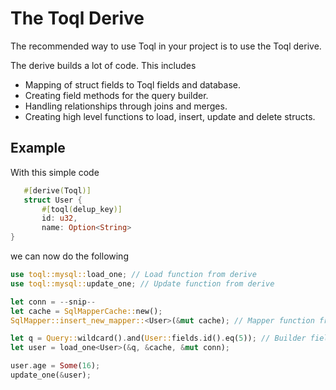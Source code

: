 # The Toql Derive
The recommended way to use Toql in your project is to use the Toql derive.

The derive builds a lot of code. This includes

- Mapping of struct fields to Toql fields and database.
- Creating field methods for the query builder.
- Handling relationships through joins and merges.
- Creating high level functions to load, insert, update and delete structs.


## Example

With this simple code

 ```rust
	#[derive(Toql)]
	struct User {
		#[toql(delup_key)]
		id: u32,
		name: Option<String>
}
```

we can now do the following

```rust
use toql::mysql::load_one; // Load function from derive
use toql::mysql::update_one; // Update function from derive

let conn = --snip--
let cache = SqlMapperCache::new();
SqlMapper::insert_new_mapper::<User>(&mut cache); // Mapper function from derive

let q = Query::wildcard().and(User::fields.id().eq(5)); // Builder fields from derive
let user = load_one<User>(&q, &cache, &mut conn); 

user.age = Some(16);
update_one(&user); 
```

